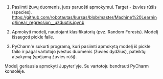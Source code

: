 1. Pasiimti žuvų duomenis, juos paruošti apmokymui. Target - žuvies rūšis (species). https://github.com/robotautas/kursas/blob/master/Machine%20Learning/linear_regression__uzduotis.ipynb

2. Apmokyti modelį, naudojant klasifikatorių (pvz. Random Forests). Modelį išsaugoti pickle faile.

3. PyCharm'e sukurti programą, kuri pasiimti apmokytą modelį iš pickle failo ir pagal vartotojo įvestus duomenis (žuvies dydžius), pateiktų atsakymą (spėjamą žuvies rūšį).

Modelį geriausia apmokyti Jupyter'yje. Su vartotoju bendrauti PyCharm konsolėje.